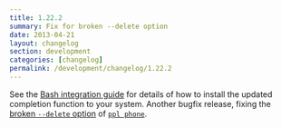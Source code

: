 ```yaml
---
title: 1.22.2
summary: Fix for broken --delete option
date: 2013-04-21
layout: changelog
section: development
categories: [changelog]
permalink: /development/changelog/1.22.2
---
```


See the [Bash integration guide](/documentation/integration/bash) for details of
how to install the updated completion function to your system.  Another bugfix
release, fixing the [broken `--delete`
option](https://github.com/urael/ppl/issues/33) of [`ppl
phone`](/documentation/commands/phone).
